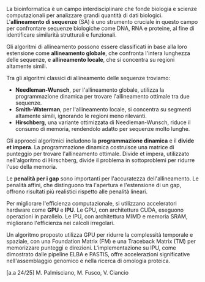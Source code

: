 La bioinformatica è un campo interdisciplinare che fonde biologia e scienze computazionali per analizzare grandi quantità di dati biologici. L'**allineamento di sequenze** (SA) è uno strumento cruciale in questo campo per confrontare sequenze biologiche come DNA, RNA e proteine, al fine di identificare similarità strutturali e funzionali.

Gli algoritmi di allineamento possono essere classificati in base alla loro estensione come **allineamento globale**, che confronta l'intera lunghezza delle sequenze, e **allineamento locale**, che si concentra su regioni altamente simili.

Tra gli algoritmi classici di allineamento delle sequenze troviamo:

*   **Needleman-Wunsch**, per l'allineamento globale, utilizza la programmazione dinamica per trovare l'allineamento ottimale tra due sequenze.
*   **Smith-Waterman**, per l'allineamento locale, si concentra su segmenti altamente simili, ignorando le regioni meno rilevanti.
*   **Hirschberg**, una variante ottimizzata di Needleman-Wunsch, riduce il consumo di memoria, rendendolo adatto per sequenze molto lunghe.

Gli approcci algoritmici includono la **programmazione dinamica** e il **divide et impera**. La programmazione dinamica costruisce una matrice di punteggio per trovare l'allineamento ottimale. Divide et impera, utilizzato nell'algoritmo di Hirschberg, divide il problema in sottoproblemi per ridurre l'uso della memoria.

Le **penalità per i gap** sono importanti per l'accuratezza dell'allineamento. Le penalità affini, che distinguono tra l'apertura e l'estensione di un gap, offrono risultati più realistici rispetto alle penalità lineari.

Per migliorare l'efficienza computazionale, si utilizzano acceleratori hardware come **GPU** e **IPU**. Le GPU, con architettura CUDA, eseguono operazioni in parallelo. Le IPU, con architettura MIMD e memoria SRAM, migliorano l'efficienza nei calcoli irregolari.

Un algoritmo proposto utilizza GPU per ridurre la complessità temporale e spaziale, con una Foundation Matrix (FM) e una Traceback Matrix (TM) per memorizzare punteggi e direzioni. L'implementazione su IPU, come dimostrato dalle pipeline ELBA e PASTIS, offre accelerazioni significative nell'assemblaggio genomico e nella ricerca di omologia proteica.

[a.a 24/25] M. Palmisciano, M. Fusco, V. Ciancio
